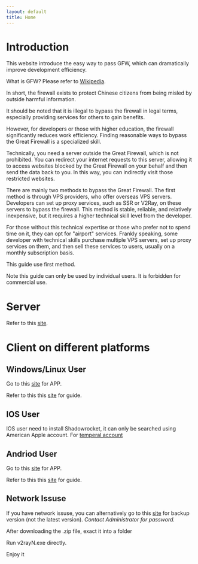 ```yaml
---
layout: default
title: Home
---
```


# Introduction

This website introduce the easy way to pass GFW, which can dramatically improve development efficiency.

What is GFW? Please refer to [Wikipedia](https://en.wikipedia.org/wiki/Great_Firewall).

In short,  the firewall exists to protect Chinese citizens from being misled by outside harmful information.

It should be noted that it is illegal to bypass the firewall in legal terms, especially providing services for others to gain benefits.

However, for developers or those with higher education, the firewall significantly reduces work efficiency. Finding reasonable ways to bypass the Great Firewall is a specialized skill.

Technically, you need a server outside the Great Firewall, which is not prohibited. You can redirect your internet requests to this server, allowing it to access websites blocked by the Great Firewall on your behalf and then send the data back to you. In this way, you can indirectly visit those restricted websites.

There are mainly two methods to bypass the Great Firewall. The first method is through VPS providers, who offer overseas VPS servers. Developers can set up proxy services, such as SSR or V2Ray, on these servers to bypass the firewall. This method is stable, reliable, and relatively inexpensive, but it requires a higher technical skill level from the developer.

For those without this technical expertise or those who prefer not to spend time on it, they can opt for "airport" services. Frankly speaking, some developer with technical skills purchase multiple VPS servers, set up proxy services on them, and then sell these services to users, usually on a monthly subscription basis.

This guide use first method.

Note this guide can only be used by individual users. It is forbidden for commercial use.

# Server

Refer to this [site](https://github.com/233boy/v2ray).

# Client on different platforms

## Windows/Linux User

Go to this [site](https://github.com/2dust/v2rayN/releases) for APP.

Refer to this this [site](https://v2rayn.org/) for guide.

## IOS User

IOS user need to install Shadowrocket, it can only be searched using American Apple account. For [temperal account](https://github.com/Proxy4All/FreeShadowrocket)

## Andriod User

Go to this [site](https://github.com/2dust/v2rayNG/releases) for APP.

Refer to this this [site](https://v2rayng.org/) for guide.

## Network Issuse

If you have network issuse, you can alternatively go to this [site](https://pan.baidu.com/s/17xk5Nr36yJWJl4FJRg7J0g?pwd=pvf8) for backup version (not the latest version). *Contact Administrator for password.*

After downloading the .zip file, exact it into a folder

Run v2rayN.exe directly.

Enjoy it